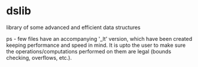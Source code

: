 # dslib
library of some advanced and efficient data structures

ps - few files have an accompanying '_lt' version, which have been created keeping performance and speed in mind. It is upto the user to make sure the operations/computations performed on them are legal (bounds checking, overflows, etc.).
